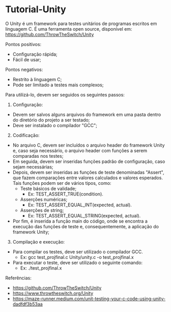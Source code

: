 # Tutorial-Unity
O Unity é um framework para testes unitários de programas escritos em linguagem C.
É uma ferramenta open source, disponível em: https://github.com/ThrowTheSwitch/Unity

Pontos positivos:
  - Configuração rápida;
  - Fácil de usar;

Pontos negativos:
  - Restrito à linguagem C;
  - Pode ser limitado a testes mais complexos;

Para utilizá-lo, devem ser seguidos os seguintes passos:

1) Configuração: 
  - Devem ser salvos alguns arquivos do framework em uma pasta dentro do diretório do projeto a ser testado;
  - Deve ser instalado o compilador "GCC";

2) Codificação:
  - No arquivo C, devem ser incluídos o arquivo header do framework Unity e, caso seja necessário, o arquivo header com funções a serem comparadas nos testes;
  - Em seguida, devem ser inseridas funções padrão de configuração, caso sejam necessárias;
  - Depois, devem ser inseridas as funções de teste denominadas "Assert", que fazem comparações entre valores calculados e valores esperados. Tais funções podem ser de vários tipos, como:
    - Teste básicos de validade;
      - Ex: TEST_ASSERT_TRUE(condition).
    - Asserções numéricas;
      - Ex: TEST_ASSERT_EQUAL_INT(expected, actual).
    - Asserções de string;
      - Ex: TEST_ASSERT_EQUAL_STRING(expected, actual).
  - Por fim, é inserida a função main do código, onde se encontra a execução das funções de teste e, consequentemente, a aplicação do framework Unity;

3) Compilação e execução:
  - Para compilar os testes, deve ser utilizado o compilador GCC.
    - Ex: gcc test_projfinal.c Unity/unity.c -o test_projfinal.x
  - Para executar o teste, deve ser utilizado o seguinte comando:
    - Ex: ./test_projfinal.x    

Referências:
- https://github.com/ThrowTheSwitch/Unity
- https://www.throwtheswitch.org/Unity
- https://maze-runner.medium.com/unit-testing-your-c-code-using-unity-dadfdf3b53aa
